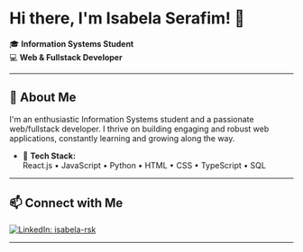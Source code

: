 # Hi there, I'm Isabela Serafim! 👋

🎓 **Information Systems Student**  
💻 **Web & Fullstack Developer**

---

## 🚀 About Me

I'm an enthusiastic Information Systems student and a passionate web/fullstack developer. I thrive on building engaging and robust web applications, constantly learning and growing along the way.

- 🌟 **Tech Stack:**  
  React.js • JavaScript • Python • HTML • CSS • TypeScript • SQL


---

## 📫 Connect with Me

[![LinkedIn: isabela-rsk](https://img.shields.io/badge/-isabela--rsk-blue?style=flat-square&logo=Linkedin&logoColor=white&link=https://www.linkedin.com/in/isabela-rsk/)](https://www.linkedin.com/in/isabela-rsk/)

---

<!--
- 🏃‍♀️ **Beyond Code:**  
  I love staying active through sports, relaxing with videogames, and enjoying great times out with friends.
-->

<!--
**isaSerafim/isaSerafim** is a ✨ _special_ ✨ repository because its `README.md` (this file) appears on your GitHub profile.

Here are some ideas to get you started:

- 🔭 I’m currently working on ...
- 🌱 I’m currently learning ...
- 👯 I’m looking to collaborate on ...
- 🤔 I’m looking for help with ...
- 💬 Ask me about ...
- 📫 How to reach me: ...
- 😄 Pronouns: ...
- ⚡ Fun fact: ...
-->
